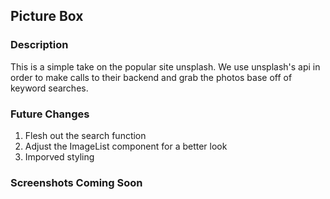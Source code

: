 ## Picture Box

### Description
This is a simple take on the popular site unsplash. We use unsplash's api in order to make calls to their backend and grab the photos base off of keyword searches. 

### Future Changes
<ol>
  <li>Flesh out the search function</li>
  <li>Adjust the ImageList component for a better look</li>
  <li>Imporved styling</li>
</ol>

### Screenshots Coming Soon
